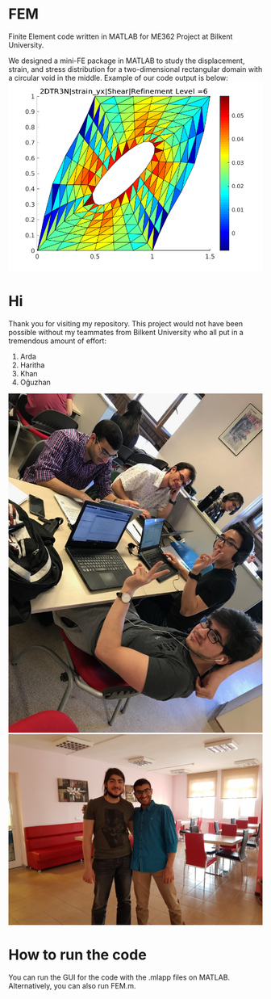 # FEM
Finite Element code written in MATLAB for ME362 Project at Bilkent University.

We designed a mini-FE package in MATLAB to study the displacement, strain, and stress distribution for a two-dimensional rectangular domain with a circular void in the middle. Example of our code output is below:
![Code output](example.png)

# Hi
Thank you for visiting my repository. This project would not have been possible without my teammates from Bilkent University who all put in a tremendous amount of effort:
1. Arda
2. Haritha
3. Khan
4. Oğuzhan

![Group image](group.jpeg)
![Group image with Ozan](group2.jpg)

# How to run the code
You can run the GUI for the code with the .mlapp files on MATLAB.
Alternatively, you can also run FEM.m.